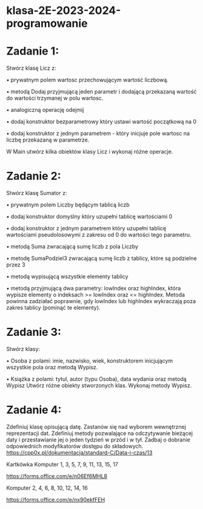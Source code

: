 # klasa-2E-2023-2024-programowanie


# Zadanie 1: 

Stwórz klasę Licz z:

• prywatnym polem wartosc przechowującym wartość liczbową.

• metodą Dodaj przyjmującą jeden parametr i dodającą przekazaną wartość do wartości
trzymanej w polu wartosc.

• analogiczną operację odejmij

• dodaj konstruktor bezparametrowy który ustawi wartość początkową na 0

• dodaj konstruktor z jednym parametrem - który inicjuje pole wartosc na liczbę przekazaną w parametrze.

W Main utwórz kilka obiektów klasy Licz i wykonaj różne operacje.

# Zadanie 2: 
Stwórz klasę Sumator z:

• prywatnym polem Liczby będącym tablicą liczb

• dodaj konstruktor domyślny który uzupełni tablicę wartościami 0

• dodaj konstruktor z jednym parametrem który uzupełni tablicę wartościami pseudolosowymi z zakresu od 0 do wartości tego parametru.

• metodą Suma zwracającą sumę liczb z pola Liczby

• metodę SumaPodziel3 zwracającą sumę liczb z tablicy, które są podzielne przez 3

• metodą wypisującą wszystkie elementy tablicy

• metodą przyjmującą dwa parametry: lowIndex oraz highIndex, która
wypisze elementy o indeksach >= lowIndex oraz <= highIndex. Metoda powinna zadziałać
poprawnie, gdy lowIndex lub highIndex wykraczają poza zakres tablicy (pominąć te elementy).



# Zadanie 3:

Stwórz klasy:

• Osoba z polami: imie, nazwisko, wiek, konstruktorem inicjującym wszystkie pola oraz
metodą Wypisz.

• Książka z polami: tytul, autor (typu Osoba), data wydania oraz metodą Wypisz
 Utwórz różne obiekty stworzonych klas. Wykonaj metody Wypisz.

# Zadanie 4:

 Zdefiniuj klasę opisującą datę. Zastanów się nad wyborem wewnętrznej reprezentacji
dat. Zdefiniuj metody pozwalające na odczytywanie bieżącej daty i przestawianie jej o jeden
tydzień w przód i w tył. Zadbaj o dobranie odpowiednich modyfikatorów dostępu do składowych.
https://cpp0x.pl/dokumentacja/standard-C/Data-i-czas/13





Kartkówka
Komputer 1, 3, 5, 7, 9, 11, 13, 15, 17

https://forms.office.com/e/n06Ef6MHL8

Komputer 2, 4, 6, 8, 10, 12, 14, 16

https://forms.office.com/e/nx90ekfFEH
